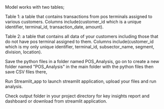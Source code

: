 Model works with two tables;

Table 1: a table that contains transactions from pos terminals assigned to various customers. Columns include(customer_id which is a unique identifier, terminal_id, transaction_date, amount).

Table 2: a table that contains all data of your customers including those that do not have pos terminal assigned to them. Columns include(customer_id which is my only unique identifier, terminal_id, subsector_name, segment, division, location).

Save the python files in a folder named POS_Analysis, go on to create a new folder named "POS_Analysis" in the main folder with the python files then save CSV files there,

Run Streamlit_app to launch streamlit application, upload your files and run analysis.

Check output folder in your project directory for key insights report and dashboard or download from streamlit application. 
